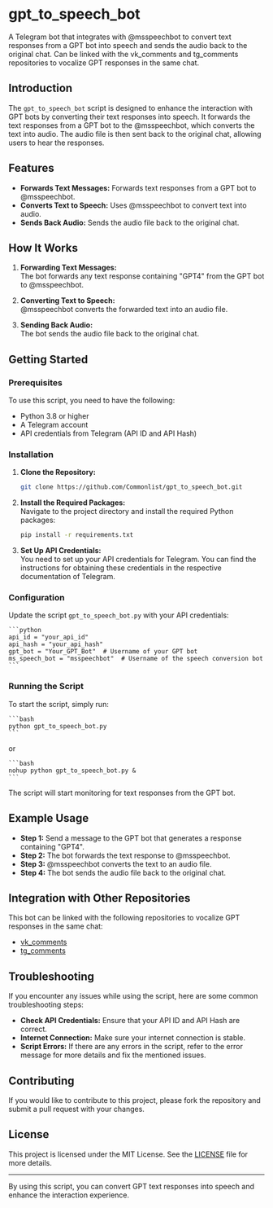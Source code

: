 # gpt_to_speech_bot

A Telegram bot that integrates with @msspeechbot to convert text responses from a GPT bot into speech and sends the audio back to the original chat. Can be linked with the vk_comments and tg_comments repositories to vocalize GPT responses in the same chat.

## Introduction

The `gpt_to_speech_bot` script is designed to enhance the interaction with GPT bots by converting their text responses into speech. It forwards the text responses from a GPT bot to the @msspeechbot, which converts the text into audio. The audio file is then sent back to the original chat, allowing users to hear the responses.

## Features

- **Forwards Text Messages:** Forwards text responses from a GPT bot to @msspeechbot.
- **Converts Text to Speech:** Uses @msspeechbot to convert text into audio.
- **Sends Back Audio:** Sends the audio file back to the original chat.

## How It Works

1. **Forwarding Text Messages:**  
   The bot forwards any text response containing "GPT4" from the GPT bot to @msspeechbot.

2. **Converting Text to Speech:**  
   @msspeechbot converts the forwarded text into an audio file.

3. **Sending Back Audio:**  
   The bot sends the audio file back to the original chat.

## Getting Started

### Prerequisites

To use this script, you need to have the following:

- Python 3.8 or higher
- A Telegram account
- API credentials from Telegram (API ID and API Hash)

### Installation

1. **Clone the Repository:**

    ```bash
    git clone https://github.com/Commonlist/gpt_to_speech_bot.git
    ```

2. **Install the Required Packages:**  
   Navigate to the project directory and install the required Python packages:

    ```bash
    pip install -r requirements.txt
    ```

3. **Set Up API Credentials:**  
   You need to set up your API credentials for Telegram. You can find the instructions for obtaining these credentials in the respective documentation of Telegram.

### Configuration

Update the script `gpt_to_speech_bot.py` with your API credentials:

    ```python
    api_id = "your_api_id"
    api_hash = "your_api_hash"
    gpt_bot = "Your_GPT_Bot"  # Username of your GPT bot
    ms_speech_bot = "msspeechbot"  # Username of the speech conversion bot
    ```

### Running the Script

To start the script, simply run:

    ```bash
    python gpt_to_speech_bot.py
    ```

or

    ```bash
    nohup python gpt_to_speech_bot.py &
    ```

The script will start monitoring for text responses from the GPT bot.

## Example Usage

- **Step 1:** Send a message to the GPT bot that generates a response containing "GPT4".
- **Step 2:** The bot forwards the text response to @msspeechbot.
- **Step 3:** @msspeechbot converts the text to an audio file.
- **Step 4:** The bot sends the audio file back to the original chat.

## Integration with Other Repositories

This bot can be linked with the following repositories to vocalize GPT responses in the same chat:

- [vk_comments](https://github.com/Commonlist/vk_comments)
- [tg_comments](https://github.com/Commonlist/tg_comments)

## Troubleshooting

If you encounter any issues while using the script, here are some common troubleshooting steps:

- **Check API Credentials:** Ensure that your API ID and API Hash are correct.
- **Internet Connection:** Make sure your internet connection is stable.
- **Script Errors:** If there are any errors in the script, refer to the error message for more details and fix the mentioned issues.

## Contributing

If you would like to contribute to this project, please fork the repository and submit a pull request with your changes.

## License

This project is licensed under the MIT License. See the [LICENSE](LICENSE) file for more details.

---

By using this script, you can convert GPT text responses into speech and enhance the interaction experience.
